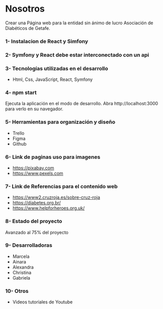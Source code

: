  # Nosotros
Crear una Página web para la entidad sin ánimo de lucro Asociación de Diabéticos de Getafe.
### 1-  Instalacion de React y Simfony
### 2- Symfony y React  debe estar interconectado con un api

### 3- Tecnologías utilizadas en el desarrollo
* Html, Css, JavaScript, React, Symfony 

### 4- npm start
Ejecuta la aplicación en el modo de desarrollo.
Abra http://localhost:3000 para verlo en su navegador. 

### 5- Herramientas para organización y diseño
* Trello
* Figma
* Github
### 6- Link de paginas uso para imagenes
* https://pixabay.com
* https://www.pexels.com

### 7- Link de Referencias para el contenido web
* https://www2.cruzroja.es/sobre-cruz-roja
* https://diabetes.org.br/
* https://www.helpforheroes.org.uk/
### 8- Estado del proyecto
   Avanzado al 75% del proyecto


### 9- Desarrolladoras
* Marcela 
* Ainara 
* Alexandra
* Christina
* Gabriela

### 10- Otros
* Videos tutoriales de Youtube
